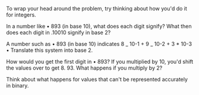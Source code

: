 To wrap your head around the problem, try thinking about how you'd do it for integers.

In a number like • 893 (in base 10), what does each digit signify? What then does each
digit in .10010 signify in base 2?

A number such as • 893 (in base 10) indicates 8 _ 10-1 + 9 _ 10-2 + 3 \* 10-3
• Translate this system into base 2.

How would you get the first digit in • 893? If you multiplied by 10, you'd shift the values
over to get 8. 93. What happens if you multiply by 2?

Think about what happens for values that can't be represented accurately in binary.
